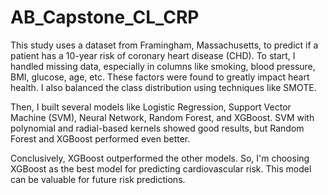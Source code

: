 # AB_Capstone_CL_CRP
This study uses a dataset from Framingham, Massachusetts, to predict if a patient has a 10-year risk of coronary heart disease (CHD). To start, I handled missing data, especially in columns like smoking, blood pressure, BMI, glucose, age, etc. These factors were found to greatly impact heart health. I also balanced the class distribution using techniques like SMOTE.

Then, I built several models like Logistic Regression, Support Vector Machine (SVM), Neural Network, Random Forest, and XGBoost. SVM with polynomial and radial-based kernels showed good results, but Random Forest and XGBoost performed even better.

Conclusively, XGBoost outperformed the other models. So, I'm choosing XGBoost as the best model for predicting cardiovascular risk. This model can be valuable for future risk predictions.